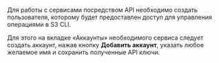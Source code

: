 Для работы с сервисами посредством API необходимо создать пользователя, которому будет предоставлен доступ для управления операциями в S3 CLI.

Для этого на вкладке «Аккаунты» необходимого сервиса следует создать аккаунт, нажав кнопку **Добавить аккаунт**, указать любое желаемое имя и сохранить полученные API ключи.
